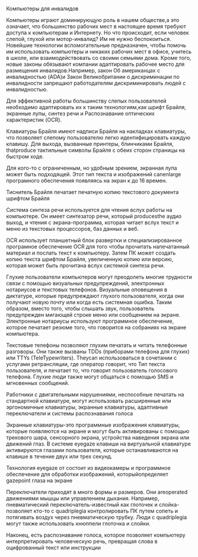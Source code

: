 Компьютеры для инвалидов

Компьютеры играют доминирующую роль в нашем обществе,а это означает, что большинство рабочих мест в настоящее время требуют доступа к компьютерам и Интернету. Но что происходит, если человек слепой, глухой или мотор-инвалид? Им не нужно беспокоиться. Новейшие технологии вспомогательные предназначен, чтобы помочь им использовать компьютеры и никаких рабочих мест в офисе, учитесь в школе, или взаимодействовать со своими семьями дома. Кроме того, новые законы обязывают компании адаптировать рабочее место для размещения инвалидов.Например, закон Об американцах с инвалидностью (ADA)и Закон Великобритании о дискриминации по инвалидности запрещают работодателям дискриминировать людей с инвалидностью.

Для эффективной работы большинству слепых пользователей необходимо адаптировать их к таким технологиям,как шрифт Брайля, экранные лупы, синтез речи и Распознавание оптических характеристик (OCR).

Клавиатуры Брайля имеют надписи Брайля на накладках клавиатуры, что позволяет слепому пользователю легко идентифицировать каждую клавишу. Для выхода, вызванные принтеры, блинчиками Брайля, thatproduce тактильные символы Брайля с обеих сторон страницы на быстром ходе.

Для кого-то с ограниченным, но удобным зрением, экранная лупа может быть подходящей. Этот тип текста и изображений canenlarge програмного обеспечения появляясь на экран к до 16 времен.

Тиснитель Брайля печатает печатную копию текстового документа шрифтом Брайля

Система синтеза речи используется для чтения вслух работы на компьютере. Он имеет синтезатор речи, который producesthe аудио выход, и чтения с экрана-программа, которая читает вслух текст и меню из текстовых процессоров, баз данных и веб.

OCR использует планшетный блок развертки и специализированное програмное обеспечение OCR для того чтобы прочитать напечатанный материал и послать текст к компьютеру. Затем ПК может создать копию текста шрифтом Брайля, увеличенную копию или версию, которая может быть прочитана вслух системой синтеза речи.

Глухие пользователи компьютеров могут преодолеть многие трудности связи с помощью визуальных предупреждений, электронных нотариусов и текстовых телефонов. Визуальные оповещения в диктатуре, которые предупреждают глухого пользователя, когда они получают новую почту или когда есть системная ошибка. Таким образом, вместо того, чтобы слышать звук, пользователь предупрежден мигающей строке меню или сообщением на экране. Электронные нотариусы используют программное обеспечение, которое печатает резюме того, что говорится на собраниях на экране компьютера.

Текстовые телефоны позволяют глухим печатать и читать телефонные разговоры. Они также вызваны TDDs (приборами телефона для глухих) или TTYs (TeleTypewriters). Theycan использоваться в сочетании с услугами ретрансляции, где оператор говорит, что Тип текста пользователя, и печатает то, что говорит пользователь голосового телефона. Глухие люди также могут общаться с помощью SMS и мгновенных сообщений.

Работники с двигательными нарушениями, неспособные печатать на стандартной клавиатуре, могут использовать расширенные или эргономичные клавиатуры, экранные клавиатуры, адаптивные переключатели и системы распознавания голоса

Экранные клавиатуры-это программные изображения клавиатуры, которые появляются на экране и могут быть активированы с помощью трекового шара, сенсорного экрана, устройства наведения экрана или движений глаз. В системе eyegaze клавиши на виртуальной клавиатуре активируются глазами пользователя, которые останавливаются на клавише в течение двух или трех секунд.

Технология eyegaze от состоит из видеокамеры и программное обеспечение для обработки изображений, которыйопределяет gazepoint глаза на экране

Переключатели приходят в много формы и размеров. Они areoperated движениями мышцы или управлением дыхания. Например, пневматический переключатель-известный как глоточек и слойка-позволяет кто-то с quadriplegia контролировать ПК путем сопеть и потягивать воздух через пневматическую трубку. Люди с quadriplegia могут также использовать кнюппели глоточка и слойки.

Наконец, есть распознавание голоса, которое позволяет компьютеру интерпретировать человеческую речь, превращая слова в оцифрованный текст или инструкции